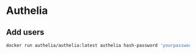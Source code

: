 # Authelia

## Add users

```bash
docker run authelia/authelia:latest authelia hash-password 'yourpassword'
```